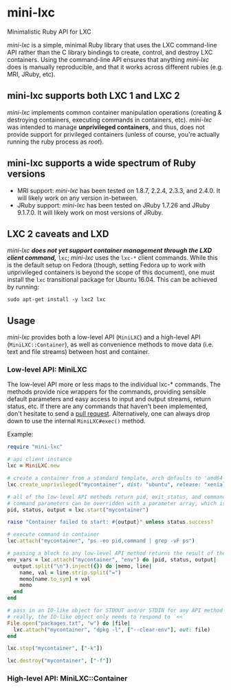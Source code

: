 # mini-lxc
Minimalistic Ruby API for LXC

*mini-lxc* is a simple, minimal Ruby library that uses the LXC command-line API rather than the C library bindings to create, control, and destroy LXC containers. Using the command-line API ensures that anything *mini-lxc* does is manually reproducible, and that it works across different rubies (e.g. MRI, JRuby, etc).

## mini-lxc supports both LXC 1 and LXC 2

*mini-lxc* implements common container manipulation operations (creating & destroying containers, executing commands in containers, etc). *mini-lxc* was intended to manage **unprivileged containers**, and thus, does not provide support for privileged containers (unless of course, you're actually running the ruby process as *root*).

## mini-lxc supports a wide spectrum of Ruby versions

* MRI support: *mini-lxc* has been tested on 1.8.7, 2.2.4, 2.3.3, and 2.4.0. It will likely work on any version in-between.
* JRuby support: *mini-lxc* has been tested on JRuby 1.7.26 and JRuby 9.1.7.0. It will likely work on most versions of JRuby.

## LXC 2 caveats and LXD
*mini-lxc* _**does not yet support container management through the LXD client command,**_ `lxc`; *mini-lxc* uses the `lxc-*` client commands. While this is the default setup on Fedora (though, setting Fedora up to work with unprivileged containers is beyond the scope of this document), one must install the `lxc` transitional package for Ubuntu 16.04. This can be achieved by running:

```
sudo apt-get install -y lxc2 lxc
```

## Usage

*mini-lxc* provides both a low-level API (`MiniLXC`) and a high-level API (`MiniLXC::Container`), as well as convenience methods to move data (i.e. text and file streams) between host and container.

### Low-level API: MiniLXC

The low-level API more or less maps to the individual lxc-* commands. The methods provide nice wrappers for the commands, providing sensible default parameters and easy access to input and output streams, return status, etc. If there are any commands that haven't been implemented, don't hesitate to send a [pull request](https://github.com/snap-ci/mini-lxc/pulls). Alternatively, one can always drop down to use the internal `MiniLXC#exec()` method.

Example:

```ruby
require "mini-lxc"

# api client instance
lxc = MiniLXC.new

# create a container from a standard template, arch defaults to 'amd64'
lxc.create_unprivileged("mycontainer", dist: "ubuntu", release: "xenial")

# all of the low-level API methods return pid, exit_status, and command output (stdout merged with stderr).
# command parameters can be overridden with a parameter array, which is usually the argument after the container name (except in attach() where it is the 3rd argument)
pid, status, output = lxc.start("mycontainer")

raise "Container failed to start: #{output}" unless status.success?

# execute command in container
lxc.attach("mycontainer", "ps -eo pid,command | grep -vF ps")

# passing a block to any low-level API method returns the result of the block
env_vars = lxc.attach("mycontainer", "env") do |pid, status, output|
  output.split("\n").inject({}) do |memo, line|
    name, val = line.strip.split("=")
    memo[name.to_sym] = val
    memo
  end
end

# pass in an IO-like object for STDOUT and/or STDIN for any API method by providing the :in and :out options.
# really, the IO-like object only needs to respond to `<<`
File.open("packages.txt", "w") do |file|
  lxc.attach("mycontainer", "dpkg -l", ["--clear-env"], out: file)
end

lxc.stop("mycontainer", ["-k"])

lxc.destroy("mycontainer", ["-f"])
```

### High-level API: MiniLXC::Container
